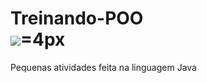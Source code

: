 # Treinando-POO <div><img src="https://cdn.jsdelivr.net/gh/devicons/devicon/icons/java/java-original-wordmark.svg" />=4px
Pequenas atividades feita na linguagem Java      
